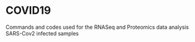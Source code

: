# COVID19
Commands and codes used for the RNASeq and Proteomics data analysis SARS-Cov2 infected samples
